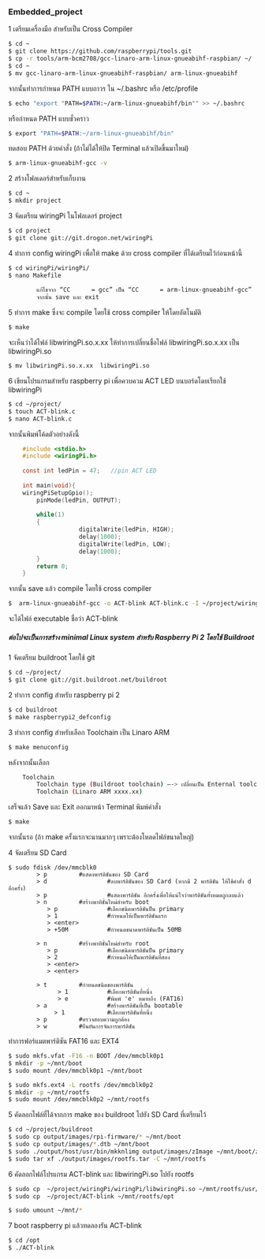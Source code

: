 ### Embedded_project

1 เตรียมเครื่องมือ สำหรับเป็น Cross Compiler

```sh
$ cd ~
$ git clone https://github.com/raspberrypi/tools.git
$ cp -r tools/arm-bcm2708/gcc-linaro-arm-linux-gnueabihf-raspbian/ ~/
$ cd ~
$ mv gcc-linaro-arm-linux-gnueabihf-raspbian/ arm-linux-gnueabihf
```

จากนั้นทำการกำหนด PATH แบบถาวร ใน ~/.bashrc หรือ /etc/profile

```sh
$ echo "export "PATH=$PATH:~/arm-linux-gnueabihf/bin"" >> ~/.bashrc
```
หรือกำหนด PATH แบบชั่วคราว
```sh
$ export "PATH=$PATH:~/arm-linux-gnueabihf/bin"
```
ทดสอบ PATH ด้วยคำสั่ง (ถ้าไม่ได้ให้ปิด Terminal แล้วเปิดขึ้นมาใหม่)

```sh
$ arm-linux-gnueabihf-gcc -v
```

2 สร้างโฟลเดอร์สำหรับเก็บงาน

```sh
$ cd ~
$ mkdir project
```

3 จัดเตรียม wiringPi ในโฟลเดอร์ project
```sh
$ cd project
$ git clone git://git.drogon.net/wiringPi
```
4 ทำการ config wiringPi เพื่อให้ make ด้วย cross compiler ที่ได้เตรียมไว้ก่อนหน้านี้
```sh
$ cd wiringPi/wiringPi/
$ nano Makefile
		
		แก้ไขจาก “CC      = gcc” เป็น “CC      = arm-linux-gnueabihf-gcc”
		จากนั้น save และ exit
```
5 ทำการ make ซึ่งจะ compile โดยใช้ cross compiler ให้โดยอัตโนมัติ
```sh
$ make
```
จะเห็นว่าได้ไฟล์ libwiringPi.so.x.xx ให้ทำการเปลี่ยนชื่อไฟล์  libwiringPi.so.x.xx เป็น  libwiringPi.so
```sh
$ mv libwiringPi.so.x.xx  libwiringPi.so
```
6 เขียนโปรแกรมสำหรับ raspberry pi เพื่อควบควม ACT LED บนบอร์ดโดยเรียกใช้  libwiringPi
```sh
$ cd ~/project/
$ touch ACT-blink.c
$ nano ACT-blink.c
```
จากนั้นพิมพ์โค้ดตัวอย่างดังนี้
```C
	#include <stdio.h>
	#include <wiringPi.h> 
	
	const int ledPin = 47;   //pin ACT LED
	
	int main(void){
	wiringPiSetupGpio(); 
        pinMode(ledPin, OUTPUT);
        
    	while(1)
    	{
            		digitalWrite(ledPin, HIGH); 
            		delay(1000);
            		digitalWrite(ledPin, LOW);
            		delay(1000);
    	}
    	return 0;
	}
```
จากนั้น save แล้ว compile  โดยใช้ cross compiler 
```sh
$  arm-linux-gnueabihf-gcc -o ACT-blink ACT-blink.c -I ~/project/wiringPi/wiringPi -L ~/project/wiringPi/wiringPi -lwiringPi
```
จะได้ไฟล์ executable ชื่อว่า ACT-blink 

##### ต่อไปจะเป็นการสร้าง minimal Linux system สำหรับ Raspberry Pi 2 โดยใช้ Buildroot 

1 จัดเตรียม buildroot โดยใช้ git
```sh
$ cd ~/project/
$ git clone git://git.buildroot.net/buildroot
```

2 ทำการ config สำหรับ raspberry pi 2 
```sh
$ cd buildroot
$ make raspberrypi2_defconfig
```
3 ทำการ config สำหรับเลือก Toolchain เป็น Linaro ARM
```sh
$ make menuconfig
```
หลังจากนั้นเลือก
```sh
	Toolchain
		Toolchain type (Buildroot toolchain) –-> เปลี่ยนเป็น Enternal toolchain
		Toolchain (Linaro ARM xxxx.xx)
```
เสร็จแล้ว Save และ Exit ออกมาหน้า Terminal พิมพ์คำสั่ง
```sh
$ make
```
จากนั้นรอ (ถ้า make ครั้งแรกจะนานมากๆ เพราะต้องโหลดไฟล์ขนาดใหญ่)

4 จัดเตรียม SD Card 

```
$ sudo fdisk /dev/mmcblk0
		> p			#แสดงพาร์ติชันของ SD Card 
		> d 		        #ลบพาร์ติชันของ SD Card (หากมี 2 พาร์ติชัน ให้ใช้คำสั่ง d อีกครั้ง)
		> p 		        #แสดงพาร์ติชัน อีกครั้งเพื่อให้แน่ใจว่าพาร์ติชันทั้งหมดถูกลบแล้ว
		> n			#สร้างพาทิชั่นใหม่สำหรับ boot
		   > p	        	#เลือกชนิดพาร์ติชันป็น primary 
		   > 1	        	#กำหนดให้เป็นพาร์ติชันแรก
		   > <enter>       
		   > +50M       	#กำหนดขนาดพาร์ติชันเป็น 50MB

		> n			#สร้างพาทิชั่นใหม่สำหรับ root
		   > p	        	#เลือกชนิดพาร์ติชันป็น primary 
		   > 2	        	#กำหนดให้เป็นพาร์ติชันที่สอง
		   > <enter>       
		   > <enter>

		> t			#กำหนดชนิดของพาร์ติชัน
		      > 1       	#เลือกพาร์ติชันที่หนึ่ง
		      > e       	#พิมพ์ 'e' หมายถึง (FAT16)
		> a         	  	#สร้างพาร์ติชันที่เป็น bootable
		     > 1        	#เลือกพาร์ติชันที่หนึ่ง
		> p			#ตรวจสอบความถูกต้อง
		> w			#ยืนยันการจัดการพาร์ติชัน
```


ทำการฟอร์แมตพาร์ติชัน FAT16 และ EXT4
```sh
$ sudo mkfs.vfat -F16 -n BOOT /dev/mmcblk0p1
$ mkdir -p ~/mnt/boot
$ sudo mount /dev/mmcblk0p1 ~/mnt/boot

$ sudo mkfs.ext4 -L rootfs /dev/mmcblk0p2
$ mkdir -p ~/mnt/rootfs
$ sudo mount /dev/mmcblk0p2 ~/mnt/rootfs
```

5 คัดลอกไฟล์ที่ได้จากการ make ของ buildroot ไปยัง SD Card ที่เตรียมไว้

```sh
$ cd ~/project/buildroot
$ sudo cp output/images/rpi-firmware/* ~/mnt/boot
$ sudo cp output/images/*.dtb ~/mnt/boot
$ sudo ./output/host/usr/bin/mkknlimg output/images/zImage ~/mnt/boot/zImage
$ sudo tar xf ./output/images/rootfs.tar -C ~/mnt/rootfs
```

6 คัดลอกไฟล์โปรแกรม ACT-blink และ libwiringPi.so ไปยัง  rootfs

```sh
$ sudo cp  ~/project/wiringPi/wiringPi/libwiringPi.so ~/mnt/rootfs/usr/lib
$ sudo cp  ~/project/ACT-blink ~/mnt/rootfs/opt

$ sudo umount ~/mnt/*
```

7 boot raspberry pi แล้วทดลองรัน ACT-blink

```sh
$ cd /opt
$ ./ACT-blink
```
